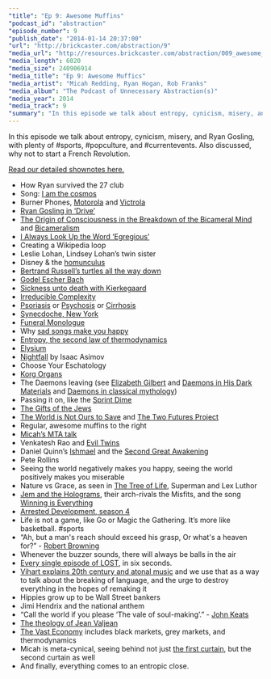 ```yaml
---
"title": "Ep 9: Awesome Muffins"
"podcast_id": "abstraction"
"episode_number": 9
"publish_date": "2014-01-14 20:37:00"
"url": "http://brickcaster.com/abstraction/9"
"media_url": "http://resources.brickcaster.com/abstraction/009_awesome_muffins.mp3"
"media_length": 6020
"media_size": 240906914
"media_title": "Ep 9: Awesome Muffics"
"media_artist": "Micah Redding, Ryan Hogan, Rob Franks"
"media_album": "The Podcast of Unnecessary Abstraction(s)"
"media_year": 2014
"media_track": 9
"summary": "In this episode we talk about entropy, cynicism, misery, and Ryan Gosling, with plenty of #sports, #popculture, and #currentevents. Also discussed, why not to start a French Revolution."
---
```

In this episode we talk about entropy, cynicism, misery, and Ryan Gosling, with plenty of #sports, #popculture, and #currentevents. Also discussed, why not to start a French Revolution.

[Read our detailed shownotes here.](http://brickcaster.com/abstraction/9)

- How Ryan survived the 27 club
- Song: [I am the cosmos](http://www.youtube.com/watch?v=kR594Kkxmzg)
- Burner Phones, [Motorola](http://en.wikipedia.org/wiki/Motorola#History) and [Victrola](http://en.wikipedia.org/wiki/Victrola)
- [Ryan Gosling in ‘Drive’](http://www.imdb.com/title/tt0780504/)
- [The Origin of Consciousness in the Breakdown of the Bicameral Mind](http://www.amazon.com/Origin-Consciousness-Breakdown-Bicameral-Mind/dp/0618057072) and [Bicameralism](http://en.wikipedia.org/wiki/Julian_Jaynes)
- [I Always Look Up the Word ‘Egregious’](http://www.amazon.com/Always-Look-Up-Word-Egregious/dp/0134487125)
- Creating a Wikipedia loop
- Leslie Lohan, Lindsey Lohan’s twin sister
- Disney & the [homunculus](http://en.wikipedia.org/wiki/Homunculus)
- [Bertrand Russell’s turtles all the way down](http://en.wikipedia.org/wiki/Turtles_all_the_way_down)
- [Godel Escher Bach](http://www.amazon.com/G%C3%B6del-Escher-Bach-Eternal-Golden/dp/0465026567)
- [Sickness unto death with Kierkegaard](http://www.amazon.com/The-Sickness-Unto-Death-Psychological/dp/0691020280)
- [Irreducible Complexity](http://en.wikipedia.org/wiki/Irreducible_complexity)
- [Psoriasis](http://en.wikipedia.org/wiki/Psoriasis) or [Psychosis](http://en.wikipedia.org/wiki/Psychosis) or [Cirrhosis](http://en.wikipedia.org/wiki/Cirrhosis)
- [Synecdoche, New York](http://en.wikipedia.org/wiki/Synecdoche,_New_York)
- [Funeral Monologue](http://www.youtube.com/watch?v=Z9PzSNy3xj0)
- Why [sad songs make you happy](http://www.popsci.com/science/article/2013-07/why-we-cant-help-love-sad-songs)
- [Entropy, the second law of thermodynamics](http://en.wikipedia.org/wiki/Second_law_of_thermodynamics)
- [Elysium](http://www.imdb.com/title/tt1535108/)
- [Nightfall](http://www.amazon.com/Nightfall-Isaac-Asimov/dp/0553290991) by Isaac Asimov
- Choose Your Eschatology
- [Korg Organs](http://upload.wikimedia.org/wikipedia/commons/6/6f/KORG_CX-3_(1980,_front).jpg)
- The Daemons leaving (see [Elizabeth Gilbert](http://www.ted.com/talks/elizabeth_gilbert_on_genius.html) and [Daemons in His Dark Materials](http://en.wikipedia.org/wiki/D%C3%A6mon_(His_Dark_Materials)) and [Daemons in classical mythology](http://en.wikipedia.org/wiki/Daemon_(classical_mythology)))
- Passing it on, like the [Sprint Dime](http://www.youtube.com/watch?v=tT-rn9hVfNg)
- [The Gifts of the Jews](http://www.amazon.com/The-Gifts-Jews-Changed-Everyone/dp/0385482493)
- [The World is Not Ours to Save](http://www.amazon.com/The-World-Not-Ours-Save/dp/0830836578) and [The Two Futures Project](http://en.wikipedia.org/wiki/Two_Futures_Project)
- Regular, awesome muffins to the right
- [Micah’s MTA talk](http://www.youtube.com/watch?v=2hZSn0ojtlM)
- Venkatesh Rao and [Evil Twins](http://www.ribbonfarm.com/2009/09/17/your-evil-twins-and-how-to-find-them/)
- Daniel Quinn’s [Ishmael](http://www.amazon.com/Ishmael-Adventure-Spirit-Daniel-Quinn-ebook/dp/B000SEFH6A/ref=sr_1_1?ie=UTF8&qid=1389597620&sr=8-1&keywords=ishmael) and the [Second Great Awakening](http://en.wikipedia.org/wiki/Second_Great_Awakening)
- Pete Rollins
- Seeing the world negatively makes you happy, seeing the world positively makes you miserable
- Nature vs Grace, as seen in [The Tree of Life](http://www.imdb.com/title/tt0478304/), Superman and Lex Luthor
- [Jem and the Holograms](http://www.buzzfeed.com/leonoraepstein/the-backwards-logic-of-jem-and-the-holograms), their arch-rivals the Misfits, and the song [Winning is Everything](http://www.youtube.com/watch?v=iHkhRpxNYNk)
- [Arrested Development, season 4](http://www.imdb.com/title/tt0367279/)
- Life is not a game, like Go or Magic the Gathering. It’s more like basketball. #sports
- “Ah, but a man's reach should exceed his grasp, Or what's a heaven for?” - [Robert Browning](http://en.wikiquote.org/wiki/Robert_Browning)
- Whenever the buzzer sounds, there will always be balls in the air
- [Every single episode of LOST](https://vine.co/v/hmKTwzDe2zI), in six seconds.
- [Vihart explains 20th century and atonal music](http://www.youtube.com/watch?v=4niz8TfY794#t=0) and we use that as a way to talk about the breaking of language, and the urge to destroy everything in the hopes of remaking it
- Hippies grow up to be Wall Street bankers
- Jimi Hendrix and the national anthem
- “Call the world if you please ‘The vale of soul-making’.” - [John Keats](http://en.wikiquote.org/wiki/John_Keats)
- [The theology of Jean Valjean](http://en.wikipedia.org/wiki/Les_Mis%C3%A9rables)
- [The Vast Economy](http://micahredding.com/blog/2012/01/31/vast-economy) includes black markets, grey markets, and thermodynamics
- Micah is meta-cynical, seeing behind not just [the first curtain](http://brickcaster.com/abstraction/7), but the second curtain as well
- And finally, everything comes to an entropic close.
